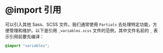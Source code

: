 # @import 引用

可以引入其他 Sass、SCSS 文件。我们通常使用 `Partials` 去处理特定功能，方便管理和维护。以下是引用 `_variables.scss` 文件的范例，其中文件名前的 `_` 表示引用前要先编译：

```css
@import "variables";
```